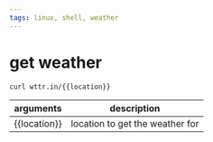 ```yaml
---
tags: linux, shell, weather
---
```


# get weather

```bash
curl wttr.in/{{location}}
```

| arguments    | description                     |
| ------------ | ------------------------------- |
| {{location}} | location to get the weather for |
